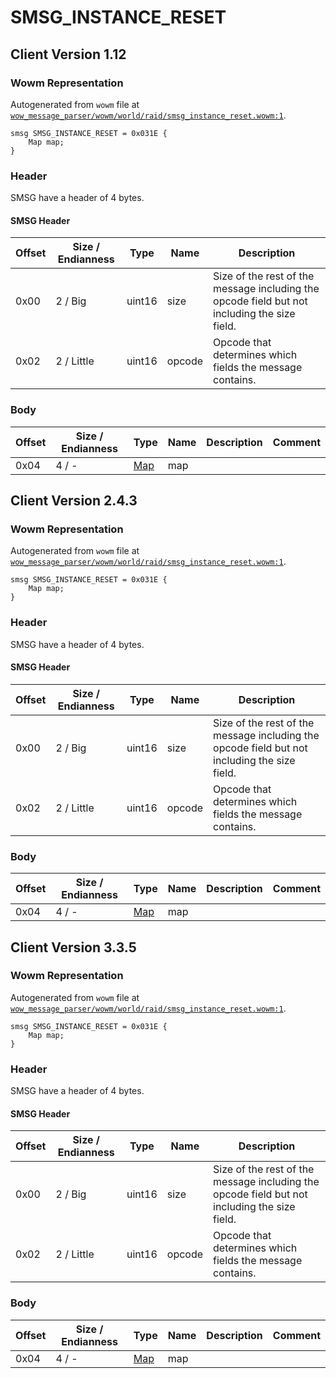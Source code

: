 # SMSG_INSTANCE_RESET

## Client Version 1.12

### Wowm Representation

Autogenerated from `wowm` file at [`wow_message_parser/wowm/world/raid/smsg_instance_reset.wowm:1`](https://github.com/gtker/wow_messages/tree/main/wow_message_parser/wowm/world/raid/smsg_instance_reset.wowm#L1).
```rust,ignore
smsg SMSG_INSTANCE_RESET = 0x031E {
    Map map;
}
```
### Header

SMSG have a header of 4 bytes.

#### SMSG Header

| Offset | Size / Endianness | Type   | Name   | Description |
| ------ | ----------------- | ------ | ------ | ----------- |
| 0x00   | 2 / Big           | uint16 | size   | Size of the rest of the message including the opcode field but not including the size field.|
| 0x02   | 2 / Little        | uint16 | opcode | Opcode that determines which fields the message contains.|

### Body

| Offset | Size / Endianness | Type | Name | Description | Comment |
| ------ | ----------------- | ---- | ---- | ----------- | ------- |
| 0x04 | 4 / - | [Map](map.md) | map |  |  |

## Client Version 2.4.3

### Wowm Representation

Autogenerated from `wowm` file at [`wow_message_parser/wowm/world/raid/smsg_instance_reset.wowm:1`](https://github.com/gtker/wow_messages/tree/main/wow_message_parser/wowm/world/raid/smsg_instance_reset.wowm#L1).
```rust,ignore
smsg SMSG_INSTANCE_RESET = 0x031E {
    Map map;
}
```
### Header

SMSG have a header of 4 bytes.

#### SMSG Header

| Offset | Size / Endianness | Type   | Name   | Description |
| ------ | ----------------- | ------ | ------ | ----------- |
| 0x00   | 2 / Big           | uint16 | size   | Size of the rest of the message including the opcode field but not including the size field.|
| 0x02   | 2 / Little        | uint16 | opcode | Opcode that determines which fields the message contains.|

### Body

| Offset | Size / Endianness | Type | Name | Description | Comment |
| ------ | ----------------- | ---- | ---- | ----------- | ------- |
| 0x04 | 4 / - | [Map](map.md) | map |  |  |

## Client Version 3.3.5

### Wowm Representation

Autogenerated from `wowm` file at [`wow_message_parser/wowm/world/raid/smsg_instance_reset.wowm:1`](https://github.com/gtker/wow_messages/tree/main/wow_message_parser/wowm/world/raid/smsg_instance_reset.wowm#L1).
```rust,ignore
smsg SMSG_INSTANCE_RESET = 0x031E {
    Map map;
}
```
### Header

SMSG have a header of 4 bytes.

#### SMSG Header

| Offset | Size / Endianness | Type   | Name   | Description |
| ------ | ----------------- | ------ | ------ | ----------- |
| 0x00   | 2 / Big           | uint16 | size   | Size of the rest of the message including the opcode field but not including the size field.|
| 0x02   | 2 / Little        | uint16 | opcode | Opcode that determines which fields the message contains.|

### Body

| Offset | Size / Endianness | Type | Name | Description | Comment |
| ------ | ----------------- | ---- | ---- | ----------- | ------- |
| 0x04 | 4 / - | [Map](map.md) | map |  |  |


